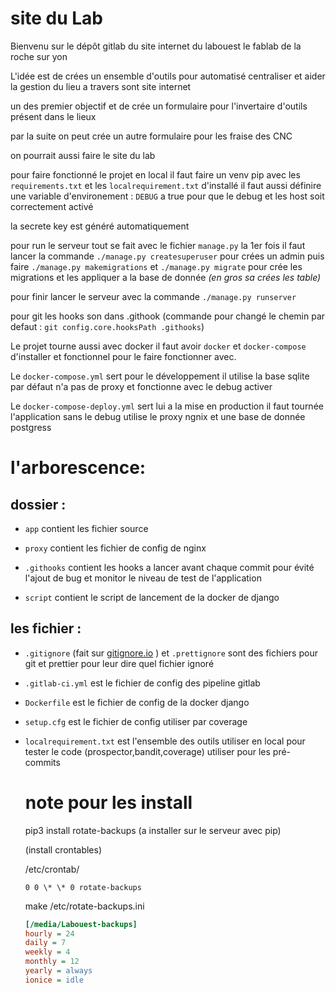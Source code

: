 # site du Lab

Bienvenu sur le dépôt gitlab du site internet du labouest le fablab de la roche sur yon

L'idée est de crées un ensemble d'outils pour automatisé centraliser et aider la gestion du lieu a travers sont site internet

un des premier objectif et de crée un formulaire pour l'invertaire d'outils présent dans le lieux

par la suite on peut crée un autre formulaire pour les fraise des CNC

on pourrait aussi faire le site du lab

pour faire fonctionné le projet en local il faut faire un venv pip avec les `requirements.txt` et les `localrequirement.txt` d'installé
il faut aussi définire une variable d'environement : `DEBUG` a true pour que le debug et les host soit correctement activé

la secrete key est généré automatiquement

pour run le serveur tout se fait avec le fichier `manage.py`
la 1er fois il faut lancer la commande `./manage.py createsuperuser` pour crées un admin
puis faire `./manage.py makemigrations` et `./manage.py migrate` pour crée les migrations et les appliquer a la base de donnée _(en gros sa crées les table)_

pour finir lancer le serveur avec la commande `./manage.py runserver`

pour git les hooks son dans .githook (commande pour changé le chemin par defaut : `git config.core.hooksPath .githooks`)

Le projet tourne aussi avec docker il faut avoir `docker` et `docker-compose` d'installer et fonctionnel pour le faire fonctionner avec.

Le `docker-compose.yml` sert pour le développement il utilise la base sqlite par défaut n'a pas de proxy et fonctionne avec le debug activer

Le `docker-compose-deploy.yml` sert lui a la mise en production il faut tournée l'application sans le debug utilise le proxy ngnix et une base de donnée postgress

# l'arborescence:

## dossier :

-   `app` contient les fichier source

-   `proxy` contient les fichier de config de nginx

-   `.githooks` contient les hooks a lancer avant chaque commit pour évité l'ajout de bug et monitor le niveau de test de l'application

-   `script` contient le script de lancement de la docker de django

## les fichier :

-   `.gitignore` (fait sur [gitignore.io](https://www.toptal.com/developers/gitignore) ) et `.prettignore` sont des fichiers pour git et prettier pour leur dire quel fichier ignoré

-   `.gitlab-ci.yml` est le fichier de config des pipeline gitlab

-   `Dockerfile` est le fichier de config de la docker django

-   `setup.cfg` est le fichier de config utiliser par coverage

-   `localrequirement.txt` est l'ensemble des outils utiliser en local pour tester le code (prospector,bandit,coverage) utiliser pour les pré-commits

    # note pour les install

    pip3 install rotate-backups (a installer sur le serveur avec pip)

    (install crontables)

    /etc/crontab/

        0 0 \* \* 0 rotate-backups

    make /etc/rotate-backups.ini

    ```ini
    [/media/Labouest-backups]
    hourly = 24
    daily = 7
    weekly = 4
    monthly = 12
    yearly = always
    ionice = idle
    ```
